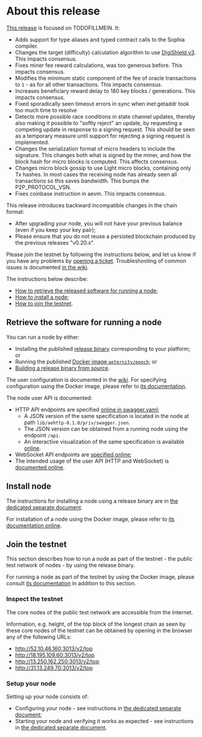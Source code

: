 # About this release

[This release][this-release] is focused on TODOFILLMEIN.
It:
* Adds support for type aliases and typed contract calls to the Sophia compiler.
* Changes the target (difficulty) calculation algorithm to use [DigiShield v3][digishield_v3]. This impacts consensus.
* Fixes miner fee reward calculations, was too generous before. This impacts consensus.
* Modifies the minimum static component of the fee of oracle transactions to `1` - as for all other transactions. This impacts consensus.
* Increases beneficiary reward delay to 180 key blocks / generations. This impacts consensus.
* Fixed sporadically seen timeout errors in sync when inet:getaddr took too much time to resolve
* Detects more possible race conditions in state channel updates, thereby also making it possible to "softly reject" an update, by requesting a competing update in response to a signing request. This should be seen as a temporary measure until support for rejecting a signing request is implemented.
* Changes the serialization format of micro headers to include the signature. This changes both what is signed by the miner, and how the block hash for micro blocks is computed. This affects consensus.
* Changes micro block gossip to use Light micro blocks, containing only Tx hashes. In most cases the receiving node
  has already seen all transactions so this saves bandwidth. This bumps the P2P_PROTOCOL_VSN.
* Fixes coinbase instruction in aevm. This impacts consensus.

[this-release]: https://github.com/aeternity/epoch/releases/tag/v0.21.0
[digishield_v3]: https://github.com/zawy12/difficulty-algorithms/issues/9

This release introduces backward incompatible changes in the chain format:
* After upgrading your node, you will not have your previous balance (even if you keep your key pair);
* Please ensure that you do not reuse a persisted blockchain produced by the previous releases "v0.20.x".

Please join the testnet by following the instructions below, and let us know if you have any problems by [opening a ticket](https://github.com/aeternity/epoch/issues).
Troubleshooting of common issues is documented [in the wiki](https://github.com/aeternity/epoch/wiki/Troubleshooting).

The instructions below describe:
* [How to retrieve the released software for running a node](#retrieve-the-software-for-running-a-node);
* [How to install a node](#install-node);
* [How to join the testnet](#join-the-testnet).

## Retrieve the software for running a node

You can run a node by either:
* Installing the published [release binary][this-release] corresponding to your platform; or
* Running the published [Docker image `aeternity/epoch`][docker]; or
* [Building a release binary from source][build].

[docker]: https://github.com/aeternity/epoch/blob/v0.21.0/docs/docker.md
[build]: https://github.com/aeternity/epoch/blob/v0.21.0/docs/build.md

The user configuration is documented in the [wiki](https://github.com/aeternity/epoch/wiki/User-provided-configuration).
For specifying configuration using the Docker image, please refer to [its documentation][docker].

The node user API is documented:
* HTTP API endpoints are specified [online in swagger.yaml][swagger-yaml];
  * A JSON version of the same specification is located in the node at path `lib/aehttp-0.1.0/priv/swagger.json`.
  * The JSON version can be obtained from a running node using the endpoint `/api`.
  * An interactive visualization of the same specification is available [online][swagger-ui].
* WebSocket API endpoints are [specified online][api-doc];
* The intended usage of the user API (HTTP and WebSocket) is [documented online][api-doc].

[swagger-yaml]: https://github.com/aeternity/epoch/blob/v0.21.0/config/swagger.yaml
[swagger-ui]: https://aeternity.github.io/epoch-api-docs/?config=https://raw.githubusercontent.com/aeternity/epoch/v0.21.0/apps/aehttp/priv/swagger.json
[api-doc]: https://github.com/aeternity/protocol/blob/epoch-v0.21.0/epoch/api/README.md

## Install node

The instructions for installing a node using a release binary are in [the dedicated separate document](../../docs/installation.md).

For installation of a node using the Docker image, please refer to [its documentation online][docker].

## Join the testnet

This section describes how to run a node as part of the testnet - the public test network of nodes - by using the release binary.

For running a node as part of the testnet by using the Docker image, please consult [its documentation][docker] in addition to this section.

### Inspect the testnet

The core nodes of the public test network are accessible from the Internet.

Information, e.g. height, of the top block of the longest chain as seen by these core nodes of the testnet can be obtained by opening in the browser any of the following URLs:
* http://52.10.46.160:3013/v2/top
* http://18.195.109.60:3013/v2/top
* http://13.250.162.250:3013/v2/top
* http://31.13.249.70:3013/v2/top

### Setup your node

Setting up your node consists of:
* Configuring your node - see instructions in [the dedicated separate document](../../docs/configuration.md);
* Starting your node and verifying it works as expected - see instructions in [the dedicated separate document](../../docs/operation.md).
